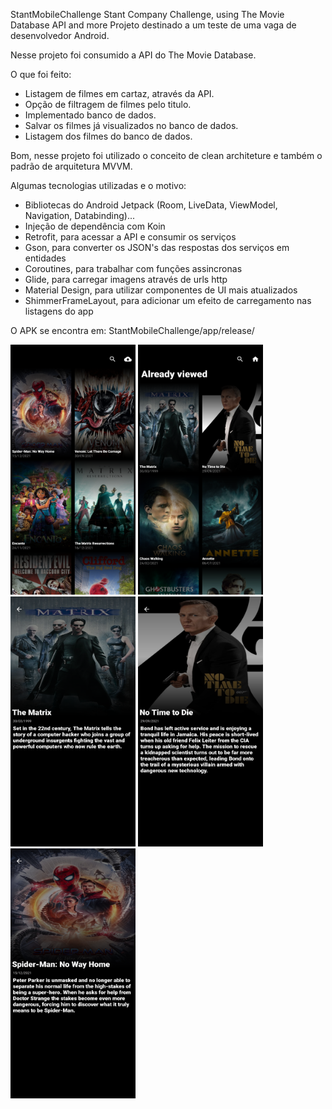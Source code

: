 StantMobileChallenge
Stant Company Challenge, using The Movie Database API and more Projeto destinado a um teste de uma vaga de desenvolvedor Android.

Nesse projeto foi consumido a API do The Movie Database.

O que foi feito:

- Listagem de filmes em cartaz, através da API.
- Opção de filtragem de filmes pelo titulo.
- Implementado banco de dados.
- Salvar os filmes já visualizados no banco de dados.
- Listagem dos filmes do banco de dados.

Bom, nesse projeto foi utilizado o conceito de clean architeture e também o padrão de arquitetura MVVM.

Algumas tecnologias utilizadas e o motivo:

- Bibliotecas do Android Jetpack (Room, LiveData, ViewModel, Navigation, Databinding)...
- Injeção de dependência com Koin
- Retrofit, para acessar a API e consumir os serviços
- Gson, para converter os JSON's das respostas dos serviços em entidades
- Coroutines, para trabalhar com funções assincronas
- Glide, para carregar imagens através de urls http
- Material Design, para utilizar componentes de UI mais atualizados
- ShimmerFrameLayout, para adicionar um efeito de carregamento nas listagens do app 

O APK se encontra em:
StantMobileChallenge/app/release/

<img src="/<screenshots/Screenshot_1640623320.png" width="200" height="400"/>
<img src="/<screenshots/Screenshot_1640623359.png" width="200" height="400"/>
<img src="/<screenshots/Screenshot_1640623363.png" width="200" height="400" />
<img src="/<screenshots/Screenshot_1640623367.png" width="200" height="400" />
<img src="/<screenshots/Screenshot_1640623376.png" width="200" height="400"/>
